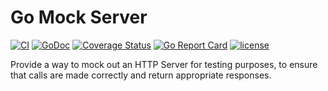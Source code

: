 # Go Mock Server

[![CI](https://github.com/sazzer/gomockserver/actions/workflows/ci.yml/badge.svg)](https://github.com/sazzer/gomockserver/actions/workflows/ci.yml)
[![GoDoc](https://godoc.org/github.com/sazzer/gomockserver?status.svg)](https://godoc.org/github.com/sazzer/gomockserver)
[![Coverage Status](https://coveralls.io/repos/github/sazzer/gomockserver/badge.svg?branch=main)](https://coveralls.io/github/sazzer/gomockserver?branch=main)
[![Go Report Card](https://goreportcard.com/badge/github.com/sazzer/gomockserver)](https://goreportcard.com/report/github.com/sazzer/gomockserver)
[![license](https://img.shields.io/badge/license-MIT-blue.svg)]()

Provide a way to mock out an HTTP Server for testing purposes, to ensure that calls are made correctly and return appropriate responses.
